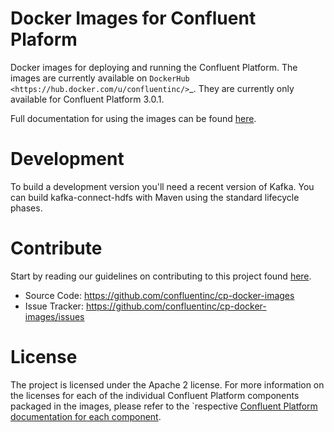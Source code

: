 Docker Images for Confluent Plaform
===

Docker images for deploying and running the Confluent Platform.  The images are currently available on `DockerHub <https://hub.docker.com/u/confluentinc/>`_.  They are currently only available for Confluent Platform 3.0.1.

Full documentation for using the images can be found [here](http://docs.confluent.io/current/docker/intro.html).

# Development

To build a development version you'll need a recent version of Kafka. You can build
kafka-connect-hdfs with Maven using the standard lifecycle phases.


# Contribute

Start by reading our guidelines on contributing to this project found [here](http://docs.confluent.io/current/docker/contributing.html).

- Source Code: https://github.com/confluentinc/cp-docker-images
- Issue Tracker: https://github.com/confluentinc/cp-docker-images/issues


# License

The project is licensed under the Apache 2 license. For more information on the licenses for each of the individual Confluent Platform components packaged in the images, please refer to the `respective [Confluent Platform documentation for each component](http://docs.confluent.io/current/platform.html).  

